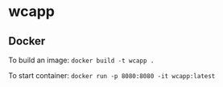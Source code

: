 # wcapp

## Docker

To build an image:
`docker build -t wcapp .`

To start container:
`docker run -p 8080:8080 -it wcapp:latest`
